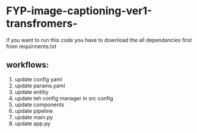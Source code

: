 # FYP-image-captioning-ver1-transfromers-
if you want to run this code you have to download the all dependancies first from requirments.txt  

## workflows:
1. update config yaml 
2. update params.yaml 
3. update entitiy
4. update teh config manager in src config 
5. update components 
6. update pipeline
7. update main.py
8. update app.py 


